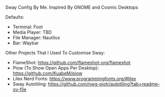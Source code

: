 Sway Config By Me. Inspired By GNOME and Cosmic Desktops

Defaults:
- Terminal: Foot
- Media Player: TBD
- File Manager: Nautilus
- Bar: Waybar

Other Projects That I Used To Customise Sway:
- FlameShot: https://github.com/flameshot-org/flameshot
- Piow (To Show Open Apps Per Desktop): https://github.com/KuabeM/piow
- Lilex Nerd Fonts: https://www.programmingfonts.org/#lilex
- Sway Autotiling: https://github.com/nwg-piotr/autotiling?tab=readme-ov-file
